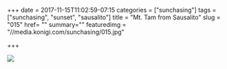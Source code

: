 +++
date = 2017-11-15T11:02:59-07:15
categories = ["sunchasing"]
tags = ["sunchasing", "sunset", "sausalito"]
title = "Mt. Tam from Sausalito"
slug = "015"
href= ""
summary=""
featuredimg = "//media.konigi.com/sunchasing/015.jpg"

+++

<img src="//media.konigi.com/sunchasing/015.jpg" />
